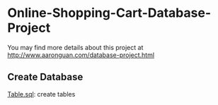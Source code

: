 # Online-Shopping-Cart-Database-Project

You may find more details about this project at http://www.aaronguan.com/database-project.html

## Create Database

[Table.sql](https://github.com/aaronzguan/Online-Shopping-Cart-Database-Project/blob/master/Table.sql): create tables
